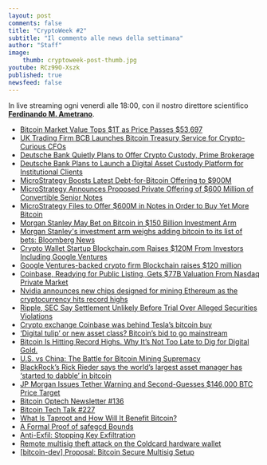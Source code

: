 ```yaml
---
layout: post
comments: false
title: "CryptoWeek #2"
subtitle: "Il commento alle news della settimana" 
author: "Staff"
image:
    thumb: cryptoweek-post-thumb.jpg
youtube: RCz99O-Xszk
published: true
newsfeed: false
---
```


In live streaming ogni venerdì alle 18:00,
con il nostro direttore scientifico
[**Ferdinando M. Ametrano**](https://ametrano.net/).

<div id="buzzsprout-player-7966633"></div>
<script src="https://www.buzzsprout.com/1686991/7966633-cryptoweek-2-19-febbraio-2021.js?container_id=buzzsprout-player-7966633&player=small" type="text/javascript" charset="utf-8"></script>

- [Bitcoin Market Value Tops $1T as Price Passes $53,697](https://www.coindesk.com/bitcoin-1-trillion-market-value)
- [UK Trading Firm BCB Launches Bitcoin Treasury Service for Crypto-Curious CFOs](https://www.coindesk.com/uk-trading-firm-bcb-launches-bitcoin-treasury-service-for-crypto-curious-cfos)
- [Deutsche Bank Quietly Plans to Offer Crypto Custody, Prime Brokerage](https://www.coindesk.com/deutsche-bank-crypto-custody-prime-brokerage)
- [Deutsche Bank Plans to Launch a Digital Asset Custody Platform for Institutional Clients](https://www.btctimes.com/news/deutsche-bank-plans-to-launch-digital-asset-custody-platform-for-institutional-clients)
- [MicroStrategy Boosts Latest Debt-for-Bitcoin Offering to $900M](https://www.coindesk.com/microstrategy-boosts-latest-debt-for-bitcoin-offering-to-900m)
- [MicroStrategy Announces Proposed Private Offering of $600 Million of Convertible Senior Notes](https://www.microstrategy.com/en/investor-relations/press/microstrategy-announces-proposed-private-offering-of-600m-of-convertible-senior-notes)
- [MicroStrategy Files to Offer $600M in Notes in Order to Buy Yet More Bitcoin](https://www.coindesk.com/microstrategy-files-to-offer-600m-in-notes-in-order-to-buy-yet-more-bitcoin?utm_medium=email&_hsmi=111497459&_hsenc=p2ANqtz--P2e7AyKN2JJOFvehlhbJIWz5iiQp_j4J-4KyX38h-lQJ_8P69-sjvvIupN59gnklQk6Zu54W-5PiL47x9gMfbpN_B2IUALwZe_wJIlGP3DujgwI4&utm_content=111497459&utm_source=hs_email)
- [Morgan Stanley May Bet on Bitcoin in $150 Billion Investment Arm](https://www.bloomberg.com/news/articles/2021-02-13/morgan-stanley-may-bet-on-bitcoin-in-150-billion-investment-arm)
- [Morgan Stanley's investment arm weighs adding bitcoin to its list of bets: Bloomberg News](https://www.reuters.com/article/us-morgan-stanley-crypto-currency-idUSKBN2AD0IJ)
- [Crypto Wallet Startup Blockchain.com Raises $120M From Investors Including Google Ventures](https://www.coindesk.com/blockchain-com-raises-120-million)
- [Google Ventures-backed crypto firm Blockchain raises $120 million](https://www.theblockcrypto.com/linked/95141/google-ventures-blockchain-raises-120m)
- [Coinbase, Readying for Public Listing, Gets $77B Valuation From Nasdaq Private Market](https://www.coindesk.com/coinbase-valuation-nasdaq-private-market)
- [Nvidia announces new chips designed for mining Ethereum as the cryptocurrency hits record highs](https://www.cnbc.com/2021/02/18/nvidia-cryptocurrency-mining-processor-for-ether-announced.html)
- [Ripple, SEC Say Settlement Unlikely Before Trial Over Alleged Securities Violations](https://www.coindesk.com/ripple-sec-say-settlement-unlikely-before-trial-over-alleged-securities-violations)
- [Crypto exchange Coinbase was behind Tesla’s bitcoin buy](https://www.theblockcrypto.com/post/95146/coinbase-tesla-bitcoin-buy)
- [‘Digital tulip’ or new asset class? Bitcoin’s bid to go mainstream](https://www.ft.com/content/7ac6c3a6-3fed-4dd9-8a69-939ad6094933)
- [Bitcoin Is Hitting Record Highs. Why It’s Not Too Late to Dig for Digital Gold.](https://www.wsj.com/articles/bitcoin-is-hitting-record-highs-why-its-not-too-late-to-dig-for-digital-gold-11613730641)
- [U.S. vs China: The Battle for Bitcoin Mining Supremacy](https://www.wsj.com/video/us-vs-china-the-battle-for-bitcoin-mining-supremacy/78975620-B4A1-49B1-A83D-FE8195D8C635.html)
- [BlackRock’s Rick Rieder says the world’s largest asset manager has ‘started to dabble’ in bitcoin](https://www.cnbc.com/2021/02/17/blackrock-has-started-to-dabble-in-bitcoin-says-rick-rieder.html)
- [JP Morgan Issues Tether Warning and Second-Guesses $146,000 BTC Price Target](https://cryptobriefing.com/jp-morgan-issues-tether-warning-second-guesses-146000-btc-price-target/)
- [Bitcoin Optech Newsletter #136](https://bitcoinops.org/en/newsletters/2021/02/17/)
- [Bitcoin Tech Talk #227](https://jimmysong.substack.com/p/bitcoin-subsidizes-energy-production)
- [What Is Taproot and How Will It Benefit Bitcoin?](https://river.com/learn/what-is-taproot/)
- [A Formal Proof of safegcd Bounds](https://medium.com/blockstream/a-formal-proof-of-safegcd-bounds-695e1735a348)
- [Anti-Exfil: Stopping Key Exfiltration](https://medium.com/blockstream/anti-exfil-stopping-key-exfiltration-589f02facc2e)
- [Remote multisig theft attack on the Coldcard hardware wallet](https://shiftcrypto.ch/blog/remote-multisig-theft-attack-on-the-coldcard-hardware-wallet/)
- [[bitcoin-dev] Proposal: Bitcoin Secure Multisig Setup](https://lists.linuxfoundation.org/pipermail/bitcoin-dev/2021-February/018385.html)
